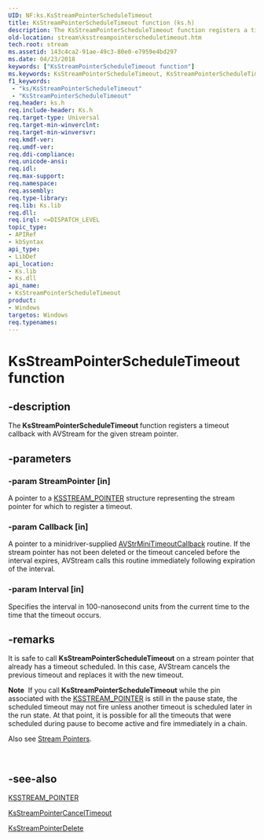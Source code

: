 ```yaml
---
UID: NF:ks.KsStreamPointerScheduleTimeout
title: KsStreamPointerScheduleTimeout function (ks.h)
description: The KsStreamPointerScheduleTimeout function registers a timeout callback with AVStream for the given stream pointer.
old-location: stream\ksstreampointerscheduletimeout.htm
tech.root: stream
ms.assetid: 143c4ca2-91ae-49c3-80e0-e7959e4bd297
ms.date: 04/23/2018
keywords: ["KsStreamPointerScheduleTimeout function"]
ms.keywords: KsStreamPointerScheduleTimeout, KsStreamPointerScheduleTimeout function [Streaming Media Devices], avfunc_bde904b2-cfb8-45d1-80a1-ef1046d60276.xml, ks/KsStreamPointerScheduleTimeout, stream.ksstreampointerscheduletimeout
f1_keywords:
 - "ks/KsStreamPointerScheduleTimeout"
 - "KsStreamPointerScheduleTimeout"
req.header: ks.h
req.include-header: Ks.h
req.target-type: Universal
req.target-min-winverclnt: 
req.target-min-winversvr: 
req.kmdf-ver: 
req.umdf-ver: 
req.ddi-compliance: 
req.unicode-ansi: 
req.idl: 
req.max-support: 
req.namespace: 
req.assembly: 
req.type-library: 
req.lib: Ks.lib
req.dll: 
req.irql: <=DISPATCH_LEVEL
topic_type:
- APIRef
- kbSyntax
api_type:
- LibDef
api_location:
- Ks.lib
- Ks.dll
api_name:
- KsStreamPointerScheduleTimeout
product:
- Windows
targetos: Windows
req.typenames: 
---
```


# KsStreamPointerScheduleTimeout function


## -description


The<b> KsStreamPointerScheduleTimeout </b>function registers a timeout callback with AVStream for the given stream pointer.


## -parameters




### -param StreamPointer [in]

A pointer to a <a href="https://docs.microsoft.com/windows-hardware/drivers/ddi/ks/ns-ks-_ksstream_pointer">KSSTREAM_POINTER</a> structure representing the stream pointer for which to register a timeout.


### -param Callback [in]

A pointer to a minidriver-supplied <a href="https://docs.microsoft.com/previous-versions/windows/hardware/drivers/ff556362(v=vs.85)">AVStrMiniTimeoutCallback</a> routine. If the stream pointer has not been deleted or the timeout canceled before the interval expires, AVStream calls this routine immediately following expiration of the interval.


### -param Interval [in]

Specifies the interval in 100-nanosecond units from the current time to the time that the timeout occurs.


## -remarks



It is safe to call <b>KsStreamPointerScheduleTimeout</b> on a stream pointer that already has a timeout scheduled. In this case, AVStream cancels the previous timeout and replaces it with the new timeout.

<div class="alert"><b>Note</b>  If you call <b>KsStreamPointerScheduleTimeout</b> while the pin associated with the <a href="https://docs.microsoft.com/windows-hardware/drivers/ddi/ks/ns-ks-_ksstream_pointer">KSSTREAM_POINTER</a> is still in the pause state, the scheduled timeout may not fire unless another timeout is scheduled later in the run state. At that point, it is possible for all the timeouts that were scheduled during pause to become active and fire immediately in a chain.<p class="note">Also see <a href="https://docs.microsoft.com/windows-hardware/drivers/stream/stream-pointers">Stream Pointers</a>.

</div>
<div> </div>



## -see-also




<a href="https://docs.microsoft.com/windows-hardware/drivers/ddi/ks/ns-ks-_ksstream_pointer">KSSTREAM_POINTER</a>



<a href="https://docs.microsoft.com/windows-hardware/drivers/ddi/ks/nf-ks-ksstreampointercanceltimeout">KsStreamPointerCancelTimeout</a>



<a href="https://docs.microsoft.com/windows-hardware/drivers/ddi/ks/nf-ks-ksstreampointerdelete">KsStreamPointerDelete</a>
 

 

